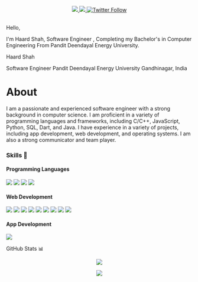 <p align="center">
  <a href="https://www.linkedin.com/in/haard-shah-437a08239/">
    <img src="https://img.shields.io/badge/LinkedIn-0077B5?style=flat&logo=linkedin&logoColor=white">
  
 <!--- <a href="https://www.codechef.com/users/haardshah4303">
    <img src="https://img.shields.io/badge/Codechef-5B4638?style=flat&logo=codechef&logoColor=white">
  </a> --->
  <a href="mailto:haardshah04@gmail.com">
    <img src="https://img.shields.io/badge/Gmail-D14836?style=flat&logo=gmail&logoColor=white">
  </a>
  <a href="https://twitter.com/HaardShah10">
    <img alt="Twitter Follow" src="https://img.shields.io/twitter/follow/Haardshah10?style=social">
  </a>
  
</p>
</br>
Hello,
</br>
 <p> I'm Haard Shah, Software Engineer , Completing my Bachelor's in Computer Engineering From Pandit Deendayal Energy University. 
</p>
Haard Shah

Software Engineer
Pandit Deendayal Energy University
Gandhinagar, India


# About

I am a passionate and experienced software engineer with a strong background in computer science. I am proficient in a variety of programming languages and frameworks, including C/C++, JavaScript, Python, SQL, Dart, and Java. I have experience in a variety of projects, including app development, web development, and operating systems. I am also a strong communicator and team player.

<h3>
  Skills 💼
</h3>

<h4>Programming Languages</h4>
<p>
  <img src="https://img.shields.io/badge/C%2B%2B-00599C?style=flat&logo=c%2B%2B&logoColor=white">
  <img src="https://img.shields.io/badge/Python-14354C?style=flat&logo=python&logoColor=white">
  <img src="https://img.shields.io/badge/C-00599C?style=flat&logo=c&logoColor=white">
  <img src="https://badges.aleen42.com/src/java.svg">
</p>
<h4>Web Development</h4>
<p>
  <img src="https://img.shields.io/badge/MongoDB-%234ea94b.svg?style=for-the-badge&logo=mongodb&logoColor=white"/>
  <img src="https://img.shields.io/badge/express.js-%23404d59.svg?style=for-the-badge&logo=express&logoColor=%2361DAFB"/>
  <img src="https://badges.aleen42.com/src/react.svg">
  <img src="https://badges.aleen42.com/src/node.svg">
  <img src="https://img.shields.io/badge/Bootstrap-7952B3?style=flat&logo=Bootstrap&logoColor=white">
  <img src="https://badges.aleen42.com/src/redux.svg">
  <img src="https://img.shields.io/badge/HTML5-E34F26?style=flat&logo=html5&logoColor=white">
  <img src="https://img.shields.io/badge/CSS3-1572B6?style=flat&logo=css3&logoColor=white">
  <img src="https://badges.aleen42.com/src/javascript.svg">
  
</p>
<h4>App Development</h4>
<p>
  <img src="https://img.shields.io/badge/-Flutter-blue">
</p>

<!---
haard04/haard04 is a ✨ special ✨ repository because its `README.md` (this file) appears on your GitHub profile.
You can click the Preview link to take a look at your changes.
--->
  GitHub Stats 📊
</h3>
<p align="center">
  <img src="https://github-readme-stats.vercel.app/api?username=haard04&show_icons=true&theme=vision-friendly-dark">
</p>
<p align="center">
  <img src="https://github-readme-stats.vercel.app/api/top-langs/?username=haard04&theme=vision-friendly-dark">
</p>
